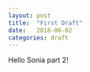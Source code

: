 ```yaml
---
layout: post
title:  "First Draft"
date:   2018-06-02
categories: draft
---
```


Hello Sonia part 2!
